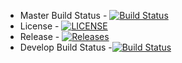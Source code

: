 - Master Build Status - [![Build Status](https://travis-ci.org/DobeZz/sem.svg?branch=master)](https://travis-ci.org/DobeZz/sem)
- License - [![LICENSE](https://img.shields.io/github/license/DobeZz/sem.svg?style=flat-square)](https://github.com/DobeZz/sem/seMethods/master/LICENSE)
- Release - [![Releases](https://img.shields.io/github/release/DobeZz/sem/all.svg?style=flat-square)](https://github.com/DobeZz/sem/releases)
- Develop Build Status -[![Build Status](https://travis-ci.org/DobeZz/sem.svg?branch=master)](https://travis-ci.org/DobeZz/sem)